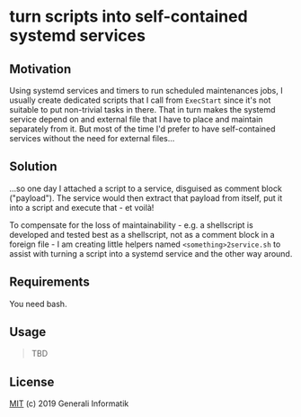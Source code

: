 # turn scripts into self-contained systemd services

## Motivation

Using systemd services and timers to run scheduled maintenances jobs, I usually create dedicated scripts that I call from `ExecStart` since it's not suitable to put non-trivial tasks in there. That in turn makes the systemd service depend on and external file that I have to place and maintain separately from it. But most of the time I'd prefer to have self-contained services without the need for external files...

## Solution

...so one day I attached a script to a service, disguised as comment block ("payload"). The service would then extract that payload from itself, put it into a script and execute that - et voilà!

To compensate for the loss of maintainability - e.g. a shellscript is developed and tested best as a shellscript, not as a comment block in a foreign file - I am creating little helpers named `<something>2service.sh` to assist with turning a script into a systemd service and the other way around.

## Requirements

You need bash.

## Usage

> TBD

## License

[MIT](LICENSE) (c) 2019 Generali Informatik

